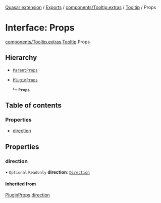 [Quasar extension](../index.md) / [Exports](../modules.md) / [components/Tooltip.extras](../modules/components_Tooltip_extras.md) / [Tooltip](../modules/components_Tooltip_extras.Tooltip.md) / Props

# Interface: Props

[components/Tooltip.extras](../modules/components_Tooltip_extras.md).[Tooltip](../modules/components_Tooltip_extras.Tooltip.md).Props

## Hierarchy

- [`ParentProps`](components_Tooltip_extras.Tooltip.ParentProps.md)

- [`PluginProps`](components_Tooltip_extras.Tooltip.PluginProps.md)

  ↳ **`Props`**

## Table of contents

### Properties

- [direction](components_Tooltip_extras.Tooltip.Props.md#direction)

## Properties

### direction

• `Optional` `Readonly` **direction**: [`Direction`](../modules/components_api_direction.direction.md#direction)

#### Inherited from

[PluginProps](components_Tooltip_extras.Tooltip.PluginProps.md).[direction](components_Tooltip_extras.Tooltip.PluginProps.md#direction)
